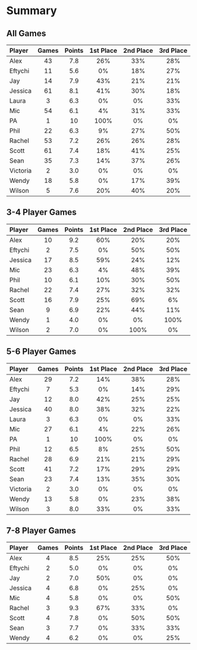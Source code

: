 # Summary

## All Games
| **Player** | **Games** | **Points** | **1st Place** | **2nd Place** | **3rd Place** |
| :---       | :---:     | :---:      | :---:         | :---:         | :---:         |
| Alex       | 43        | 7.8        | 26%           | 33%           | 28%           |
| Eftychi    | 11        | 5.6        | 0%            | 18%           | 27%           |
| Jay        | 14        | 7.9        | 43%           | 21%           | 21%           |
| Jessica    | 61        | 8.1        | 41%           | 30%           | 18%           |
| Laura      | 3         | 6.3        | 0%            | 0%            | 33%           |
| Mic        | 54        | 6.1        | 4%            | 31%           | 33%           |
| PA         | 1         | 10         | 100%          | 0%            | 0%            |
| Phil       | 22        | 6.3        | 9%            | 27%           | 50%           |
| Rachel     | 53        | 7.2        | 26%           | 26%           | 28%           |
| Scott      | 61        | 7.4        | 18%           | 41%           | 25%           |
| Sean       | 35        | 7.3        | 14%           | 37%           | 26%           |
| Victoria   | 2         | 3.0        | 0%            | 0%            | 0%            |
| Wendy      | 18        | 5.8        | 0%            | 17%           | 39%           |
| Wilson     | 5         | 7.6        | 20%           | 40%           | 20%           |

## 3-4 Player Games
| **Player** | **Games** | **Points** | **1st Place** | **2nd Place** | **3rd Place** |
| :---       | :---:     | :---:      | :---:         | :---:         | :---:         |
| Alex       | 10        | 9.2        | 60%           | 20%           | 20%           |
| Eftychi    | 2         | 7.5        | 0%            | 50%           | 50%           |
| Jessica    | 17        | 8.5        | 59%           | 24%           | 12%           |
| Mic        | 23        | 6.3        | 4%            | 48%           | 39%           |
| Phil       | 10        | 6.1        | 10%           | 30%           | 50%           |
| Rachel     | 22        | 7.4        | 27%           | 32%           | 32%           |
| Scott      | 16        | 7.9        | 25%           | 69%           | 6%            |
| Sean       | 9         | 6.9        | 22%           | 44%           | 11%           |
| Wendy      | 1         | 4.0        | 0%            | 0%            | 100%          |
| Wilson     | 2         | 7.0        | 0%            | 100%          | 0%            |

## 5-6 Player Games
| **Player** | **Games** | **Points** | **1st Place** | **2nd Place** | **3rd Place** |
| :---       | :---:     | :---:      | :---:         | :---:         | :---:         |
| Alex       | 29        | 7.2        | 14%           | 38%           | 28%           |
| Eftychi    | 7         | 5.3        | 0%            | 14%           | 29%           |
| Jay        | 12        | 8.0        | 42%           | 25%           | 25%           |
| Jessica    | 40        | 8.0        | 38%           | 32%           | 22%           |
| Laura      | 3         | 6.3        | 0%            | 0%            | 33%           |
| Mic        | 27        | 6.1        | 4%            | 22%           | 26%           |
| PA         | 1         | 10         | 100%          | 0%            | 0%            |
| Phil       | 12        | 6.5        | 8%            | 25%           | 50%           |
| Rachel     | 28        | 6.9        | 21%           | 21%           | 29%           |
| Scott      | 41        | 7.2        | 17%           | 29%           | 29%           |
| Sean       | 23        | 7.4        | 13%           | 35%           | 30%           |
| Victoria   | 2         | 3.0        | 0%            | 0%            | 0%            |
| Wendy      | 13        | 5.8        | 0%            | 23%           | 38%           |
| Wilson     | 3         | 8.0        | 33%           | 0%            | 33%           |

## 7-8 Player Games
| **Player** | **Games** | **Points** | **1st Place** | **2nd Place** | **3rd Place** |
| :---       | :---:     | :---:      | :---:         | :---:         | :---:         |
| Alex       | 4         | 8.5        | 25%           | 25%           | 50%           |
| Eftychi    | 2         | 5.0        | 0%            | 0%            | 0%            |
| Jay        | 2         | 7.0        | 50%           | 0%            | 0%            |
| Jessica    | 4         | 6.8        | 0%            | 25%           | 0%            |
| Mic        | 4         | 5.8        | 0%            | 0%            | 50%           |
| Rachel     | 3         | 9.3        | 67%           | 33%           | 0%            |
| Scott      | 4         | 7.8        | 0%            | 50%           | 50%           |
| Sean       | 3         | 7.7        | 0%            | 33%           | 33%           |
| Wendy      | 4         | 6.2        | 0%            | 0%            | 25%           |

